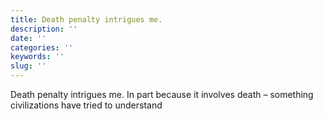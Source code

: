 ```yaml
---
title: Death penalty intrigues me.
description: ''
date: ''
categories: ''
keywords: ''
slug: ''
---
```


Death penalty intrigues me. In part because it involves death – something civilizations have tried to understand
